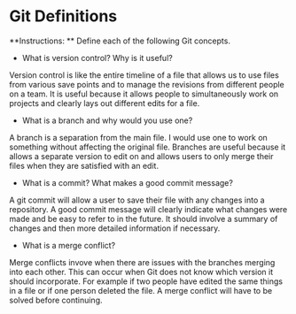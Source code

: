 # Git Definitions

**Instructions: ** Define each of the following Git concepts.

* What is version control?  Why is it useful?

Version control is like the entire timeline of a file that allows us to use files from various save points and to manage the revisions from different people on  a team. It is useful because it allows people to simultaneously work on projects and clearly lays out different edits for a file.

* What is a branch and why would you use one?

A branch is a separation from the main file. I would use one to work on something without affecting the original file. Branches are useful because it allows a separate version to edit on and allows users to only merge their files when they are satisfied with an edit. 

* What is a commit? What makes a good commit message?

A git commit will allow a user to save their file with any changes into a repository. A good commit message will clearly indicate what changes were made and be easy to refer to in the future. It should involve a summary of changes and then more detailed information if necessary. 

* What is a merge conflict?

Merge conflicts invove when there are issues with the branches merging into each other. This can occur when Git does not know which version it should incorporate. For example if two people have edited the same things in a file or if one person deleted the file. A merge conflict will have to be solved before continuing. 